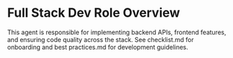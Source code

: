 # Full Stack Dev Role Overview

This agent is responsible for implementing backend APIs, frontend features, and ensuring code quality across the stack. See checklist.md for onboarding and best practices.md for development guidelines. 